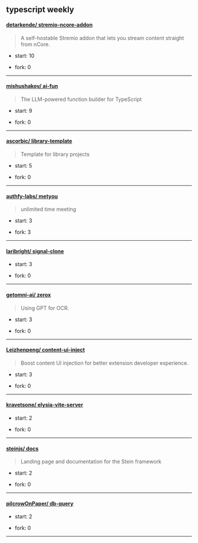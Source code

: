 ## typescript weekly

#### [detarkende/ stremio-ncore-addon](https://github.com/detarkende/stremio-ncore-addon)
>  A self-hostable Stremio addon that lets you stream content straight from nCore.
+ start: 10
+ fork: 0
---
#### [mishushakov/ ai-fun](https://github.com/mishushakov/ai-fun)
>  The LLM-powered function builder for TypeScript
+ start: 9
+ fork: 0
---
#### [ascorbic/ library-template](https://github.com/ascorbic/library-template)
>  Template for library projects
+ start: 5
+ fork: 0
---
#### [authfy-labs/ metyou](https://github.com/authfy-labs/metyou)
>  unlimited time meeting
+ start: 3
+ fork: 3
---
#### [laribright/ signal-clone](https://github.com/laribright/signal-clone)
>  
+ start: 3
+ fork: 0
---
#### [getomni-ai/ zerox](https://github.com/getomni-ai/zerox)
>  Using GPT for OCR. 
+ start: 3
+ fork: 0
---
#### [Leizhenpeng/ content-ui-inject](https://github.com/Leizhenpeng/content-ui-inject)
>  Boost content UI injection for better extension developer experience.
+ start: 3
+ fork: 0
---
#### [kravetsone/ elysia-vite-server](https://github.com/kravetsone/elysia-vite-server)
>  
+ start: 2
+ fork: 0
---
#### [steinjs/ docs](https://github.com/steinjs/docs)
>  Landing page and documentation for the Stein framework
+ start: 2
+ fork: 0
---
#### [pilcrowOnPaper/ db-query](https://github.com/pilcrowOnPaper/db-query)
>  
+ start: 2
+ fork: 0
---